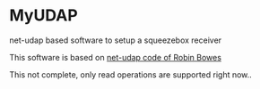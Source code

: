 # MyUDAP

net-udap based software to setup a squeezebox receiver

This software is based on [net-udap code of Robin Bowes](http://github.com/robinbowes/net-udap)  

This not complete, only read operations are supported right now..
